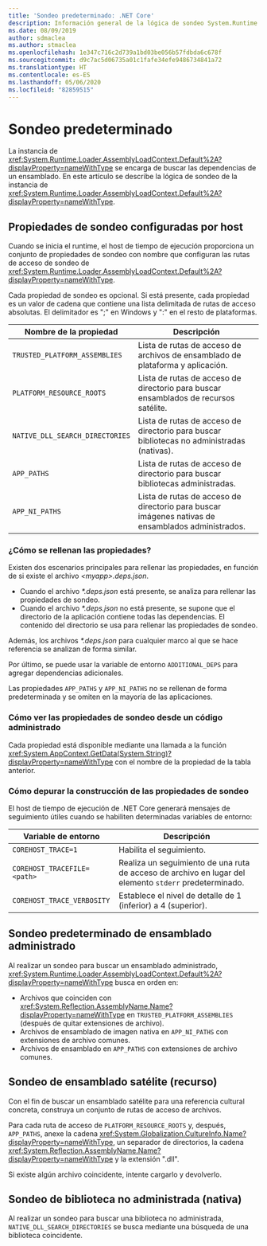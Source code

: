 ```yaml
---
title: 'Sondeo predeterminado: .NET Core'
description: Información general de la lógica de sondeo System.Runtime.Loader.AssemblyLoadContext.Default de .NET Core para buscar dependencias.
ms.date: 08/09/2019
author: sdmaclea
ms.author: stmaclea
ms.openlocfilehash: 1e347c716c2d739a1bd03be056b57fdbda6c678f
ms.sourcegitcommit: d9c7ac5d06735a01c1fafe34efe9486734841a72
ms.translationtype: HT
ms.contentlocale: es-ES
ms.lasthandoff: 05/06/2020
ms.locfileid: "82859515"
---
```

# <a name="default-probing"></a>Sondeo predeterminado

La instancia de <xref:System.Runtime.Loader.AssemblyLoadContext.Default%2A?displayProperty=nameWithType> se encarga de buscar las dependencias de un ensamblado. En este artículo se describe la lógica de sondeo de la instancia de <xref:System.Runtime.Loader.AssemblyLoadContext.Default%2A?displayProperty=nameWithType>.

## <a name="host-configured-probing-properties"></a>Propiedades de sondeo configuradas por host

Cuando se inicia el runtime, el host de tiempo de ejecución proporciona un conjunto de propiedades de sondeo con nombre que configuran las rutas de acceso de sondeo de <xref:System.Runtime.Loader.AssemblyLoadContext.Default%2A?displayProperty=nameWithType>.

Cada propiedad de sondeo es opcional. Si está presente, cada propiedad es un valor de cadena que contiene una lista delimitada de rutas de acceso absolutas. El delimitador es ";" en Windows y ":" en el resto de plataformas.

|Nombre de la propiedad                 |Descripción  |
|------------------------------|---------|
|`TRUSTED_PLATFORM_ASSEMBLIES`   | Lista de rutas de acceso de archivos de ensamblado de plataforma y aplicación. |
|`PLATFORM_RESOURCE_ROOTS`       | Lista de rutas de acceso de directorio para buscar ensamblados de recursos satélite. |
|`NATIVE_DLL_SEARCH_DIRECTORIES` | Lista de rutas de acceso de directorio para buscar bibliotecas no administradas (nativas).        |
|`APP_PATHS`                     | Lista de rutas de acceso de directorio para buscar bibliotecas administradas. |
|`APP_NI_PATHS`                  | Lista de rutas de acceso de directorio para buscar imágenes nativas de ensamblados administrados. |

### <a name="how-are-the-properties-populated"></a>¿Cómo se rellenan las propiedades?

Existen dos escenarios principales para rellenar las propiedades, en función de si existe el archivo *\<myapp>.deps.json*.

- Cuando el archivo *\*.deps.json* está presente, se analiza para rellenar las propiedades de sondeo.
- Cuando el archivo *\*.deps.json* no está presente, se supone que el directorio de la aplicación contiene todas las dependencias. El contenido del directorio se usa para rellenar las propiedades de sondeo.

Además, los archivos *\*.deps.json* para cualquier marco al que se hace referencia se analizan de forma similar.

Por último, se puede usar la variable de entorno `ADDITIONAL_DEPS` para agregar dependencias adicionales.

Las propiedades `APP_PATHS` y `APP_NI_PATHS` no se rellenan de forma predeterminada y se omiten en la mayoría de las aplicaciones.

### <a name="how-do-i-see-the-probing-properties-from-managed-code"></a>Cómo ver las propiedades de sondeo desde un código administrado

Cada propiedad está disponible mediante una llamada a la función <xref:System.AppContext.GetData(System.String)?displayProperty=nameWithType> con el nombre de la propiedad de la tabla anterior.

### <a name="how-do-i-debug-the-probing-properties-construction"></a>Cómo depurar la construcción de las propiedades de sondeo

El host de tiempo de ejecución de .NET Core generará mensajes de seguimiento útiles cuando se habiliten determinadas variables de entorno:

|Variable de entorno        |Descripción  |
|----------------------------|---------|
|`COREHOST_TRACE=1`          |Habilita el seguimiento.|
|`COREHOST_TRACEFILE=<path>` |Realiza un seguimiento de una ruta de acceso de archivo en lugar del elemento `stderr` predeterminado.|
|`COREHOST_TRACE_VERBOSITY`  |Establece el nivel de detalle de 1 (inferior) a 4 (superior).|

## <a name="managed-assembly-default-probing"></a>Sondeo predeterminado de ensamblado administrado

Al realizar un sondeo para buscar un ensamblado administrado, <xref:System.Runtime.Loader.AssemblyLoadContext.Default%2A?displayProperty=nameWithType> busca en orden en:

- Archivos que coinciden con <xref:System.Reflection.AssemblyName.Name?displayProperty=nameWithType> en `TRUSTED_PLATFORM_ASSEMBLIES` (después de quitar extensiones de archivo).
- Archivos de ensamblado de imagen nativa en `APP_NI_PATHS` con extensiones de archivo comunes.
- Archivos de ensamblado en `APP_PATHS` con extensiones de archivo comunes.

## <a name="satellite-resource-assembly-probing"></a>Sondeo de ensamblado satélite (recurso)

Con el fin de buscar un ensamblado satélite para una referencia cultural concreta, construya un conjunto de rutas de acceso de archivos.

Para cada ruta de acceso de `PLATFORM_RESOURCE_ROOTS` y, después, `APP_PATHS`, anexe la cadena <xref:System.Globalization.CultureInfo.Name?displayProperty=nameWithType>, un separador de directorios, la cadena <xref:System.Reflection.AssemblyName.Name?displayProperty=nameWithType> y la extensión ".dll".

Si existe algún archivo coincidente, intente cargarlo y devolverlo.

## <a name="unmanaged-native-library-probing"></a>Sondeo de biblioteca no administrada (nativa)

Al realizar un sondeo para buscar una biblioteca no administrada, `NATIVE_DLL_SEARCH_DIRECTORIES` se busca mediante una búsqueda de una biblioteca coincidente.
